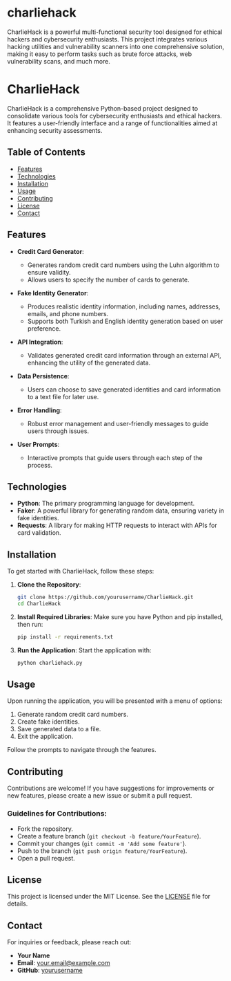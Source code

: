 # charliehack
CharlieHack is a powerful multi-functional security tool designed for ethical hackers and cybersecurity enthusiasts. This project integrates various hacking utilities and vulnerability scanners into one comprehensive solution, making it easy to perform tasks such as brute force attacks, web vulnerability scans, and much more.

# CharlieHack

CharlieHack is a comprehensive Python-based project designed to consolidate various tools for cybersecurity enthusiasts and ethical hackers. It features a user-friendly interface and a range of functionalities aimed at enhancing security assessments.

## Table of Contents

- [Features](#features)
- [Technologies](#technologies)
- [Installation](#installation)
- [Usage](#usage)
- [Contributing](#contributing)
- [License](#license)
- [Contact](#contact)

## Features

- **Credit Card Generator**: 
  - Generates random credit card numbers using the Luhn algorithm to ensure validity.
  - Allows users to specify the number of cards to generate.

- **Fake Identity Generator**: 
  - Produces realistic identity information, including names, addresses, emails, and phone numbers.
  - Supports both Turkish and English identity generation based on user preference.

- **API Integration**:
  - Validates generated credit card information through an external API, enhancing the utility of the generated data.

- **Data Persistence**:
  - Users can choose to save generated identities and card information to a text file for later use.

- **Error Handling**:
  - Robust error management and user-friendly messages to guide users through issues.

- **User Prompts**:
  - Interactive prompts that guide users through each step of the process.

## Technologies

- **Python**: The primary programming language for development.
- **Faker**: A powerful library for generating random data, ensuring variety in fake identities.
- **Requests**: A library for making HTTP requests to interact with APIs for card validation.

## Installation

To get started with CharlieHack, follow these steps:

1. **Clone the Repository**:
   ```bash
   git clone https://github.com/yourusername/CharlieHack.git
   cd CharlieHack
   ```

2. **Install Required Libraries**:
   Make sure you have Python and pip installed, then run:
   ```bash
   pip install -r requirements.txt
   ```

3. **Run the Application**:
   Start the application with:
   ```bash
   python charliehack.py
   ```

## Usage

Upon running the application, you will be presented with a menu of options:

1. Generate random credit card numbers.
2. Create fake identities.
3. Save generated data to a file.
4. Exit the application.

Follow the prompts to navigate through the features. 

## Contributing

Contributions are welcome! If you have suggestions for improvements or new features, please create a new issue or submit a pull request.

### Guidelines for Contributions:
- Fork the repository.
- Create a feature branch (`git checkout -b feature/YourFeature`).
- Commit your changes (`git commit -m 'Add some feature'`).
- Push to the branch (`git push origin feature/YourFeature`).
- Open a pull request.

## License

This project is licensed under the MIT License. See the [LICENSE](LICENSE) file for details.

## Contact

For inquiries or feedback, please reach out:

- **Your Name**
- **Email**: your.email@example.com
- **GitHub**: [yourusername](https://github.com/yourusername)
